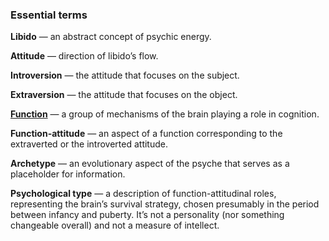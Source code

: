 ### Essential terms

**Libido** — an abstract concept of psychic energy.

**Attitude** — direction of libido’s flow. 

**Introversion** — the attitude that focuses on the subject.

**Extraversion** — the attitude that focuses on the object.

[**Function**](https://your-trickster.github.io/functions) — a group of mechanisms of the brain playing a role in cognition.

**Function-attitude** — an aspect of a function corresponding to the extraverted or the introverted attitude.

**Archetype** — an evolutionary aspect of the psyche that serves as a placeholder for information.

**Psychological type** — a description of function-attitudinal roles, representing the brain’s survival strategy, chosen presumably in the period between infancy and puberty. It’s not a personality (nor something changeable overall) and not a measure of intellect.
